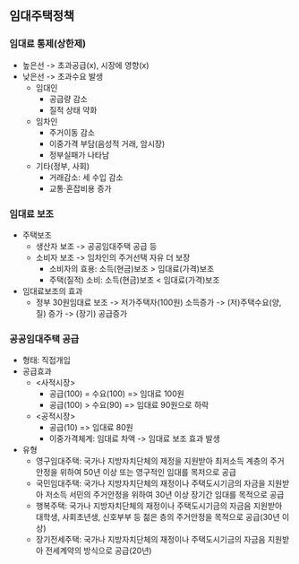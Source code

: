 ## 임대주택정책
### 임대료 통제(상한제)
- 높은선 -> 초과공급(x), 시장에 영향(x)
- 낮은선 -> 초과수요 발생
    - 임대인
        - 공급량 감소
        - 질적 상태 약화
    - 임차인
        - 주거이동 감소
        - 이중가격 부담(음성적 거래, 암시장)
        - 정부실패가 나타남
    - 기타(정부, 사회)
        - 거래감소: 세 수입 감소
        - 교통·혼잡비용 증가
### 임대료 보조
- 주택보조
    - 생산자 보조 -> 공공임대주택 공급 등
    - 소비자 보조 -> 임차인의 주거선택 자유 더 보장
        - 소비자의 효용: 소득(현금)보조 > 임대료(가격)보조
        - 주택(질적) 소비: 소득(현금)보조 < 임대료(가격)보조
- 임대료보조의 효과
    - 정부 30원임대료 보조 -> 저가주택자(100원) 소득증가 -> (저)주택수요(양, 질) 증가 -> (장기) 공급증가
### 공공임대주택 공급
- 형태: 직접개입
- 공급효과
    - <사적시장>
        - 공급(100) = 수요(100) => 임대료 100원
        - 공급(100) > 수요(90) => 임대료 90원으로 하락
    - <공적시장>
        - 공급(10) => 임대료 80원
        - 이중가격체계: 임대료 차액 -> 임대료 보조 효과 발생
- 유형
    - 영구임대주택: 국가나 지방자치단체의 제정을 지원받아 최저소득 계층의 주거안정을 위하여 50년 이상 또는 영구적인 임대를 목저으로 공급
    - 국민임대주택: 국가나 지방자치단체의 재정이나 주택도시기금의 자금을 지원받아 저소득 서민의 주거안정을 위하여 30년 이상 장기간 임대를 목적으로 공급
    - 행복주택: 국가나 지방자치단체의 재정이나 주택도시기금의 자금음 지원받아 대학생, 사회초년생, 신호부부 등 젊은 층의 주거안정을 목적으로 공급(30년 이상)
    - 장기전세주택: 국가나 지방자치단체의 재정이나 주택도시기금의 자금음 지원받아 전세계약의 방식으로 공급(20년)